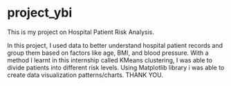 # project_ybi
This is my project on Hospital Patient Risk Analysis.

In this project, I used data to better understand hospital patient records and group them based on factors like age, BMI, and blood pressure.
With a method I learnt in this internship called KMeans clustering, I was able to divide patients into different risk levels. Using Matplotlib library i was able to create data visualization patterns/charts.
THANK YOU.
